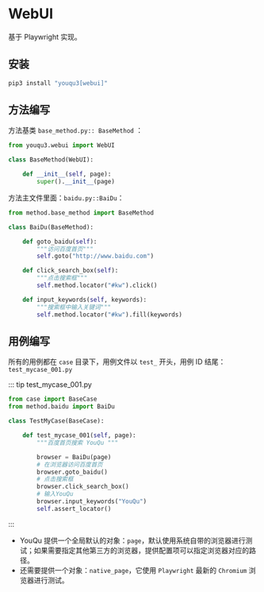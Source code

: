 # WebUI

基于 Playwright 实现。

## 安装

```bash
pip3 install "youqu3[webui]"
```

## 方法编写

方法基类 `base_method.py:: BaseMethod` ：

```python
from youqu3.webui import WebUI

class BaseMethod(WebUI):

    def __init__(self, page):
        super().__init__(page)
```

方法主文件里面：`baidu.py::BaiDu`：

```python
from method.base_method import BaseMethod

class BaiDu(BaseMethod):

    def goto_baidu(self):
        """访问百度首页"""
        self.goto("http://www.baidu.com")

    def click_search_box(self):
        """点击搜索框"""
        self.method.locator("#kw").click()

    def input_keywords(self, keywords):
        """搜索框中输入关键词"""
        self.method.locator("#kw").fill(keywords)
```

## 用例编写

所有的用例都在 `case` 目录下，用例文件以 `test_` 开头，用例 ID 结尾：`test_mycase_001.py`

::: tip test_mycase_001.py

```python
from case import BaseCase
from method.baidu import BaiDu

class TestMyCase(BaseCase):

    def test_mycase_001(self, page):
        """百度首页搜索 YouQu """

        browser = BaiDu(page)
        # 在浏览器访问百度首页
        browser.goto_baidu()
        # 点击搜索框
        browser.click_search_box()
        # 输入YouQu
        browser.input_keywords("YouQu")
        self.assert_locator()
```

:::

- YouQu 提供一个全局默认的对象：`page`，默认使用系统自带的浏览器进行测试；如果需要指定其他第三方的浏览器，提供配置项可以指定浏览器对应的路径。
- 还需要提供一个对象：`native_page`，它使用 `Playwright` 最新的 `Chromium` 浏览器进行测试。